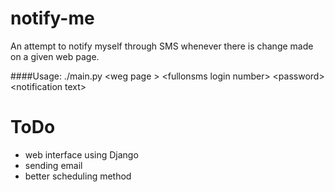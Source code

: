 notify-me
=========

An attempt to notify myself through SMS  whenever there is change made on a given web page.

####Usage: ./main.py &lt;weg page &gt; &lt;fullonsms login number&gt; &lt;password&gt; &lt;notification text&gt;

ToDo  
=========  
 * web interface using Django
 * sending email
 * better scheduling method





